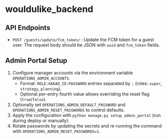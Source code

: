 # wouldulike_backend

## API Endpoints

- `POST /guests/update/fcm_token/` : Update the FCM token for a guest user. The request body should be JSON with `uuid` and `fcm_token` fields.

## Admin Portal Setup

1. Configure manager accounts via the environment variable `OPERATIONS_ADMIN_ACCOUNTS`.
   - Format: `ROLE:KAKAO_ID:PASSWORD` entries separated by `;` (roles: `super`, `strategy`, `planning`).
   - Optional per-entry fourth value allows overriding the reset flag (`true`/`false`).
2. Optionally set `OPERATIONS_ADMIN_DEFAULT_PASSWORD` and `OPERATIONS_ADMIN_RESET_PASSWORDS` to control defaults.
3. Apply the configuration with `python manage.py setup_admin_portal` (run during deploy or manually).
4. Rotate passwords by updating the secrets and re-running the command with `OPERATIONS_ADMIN_RESET_PASSWORDS=1`.
